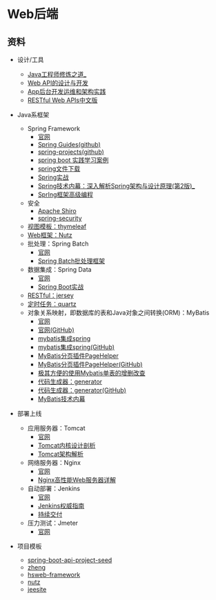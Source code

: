 #   Web后端

##  资料
-   设计/工具
    -   [Java工程师修炼之道_](JHan0805/README.md)
    -   [Web API的设计与开发](2018/1002001/README.md)
    -   [App后台开发运维和架构实践](2018/1002004/README.md)
    -   [RESTful Web APIs中⽂版](2018/1002005/README.md)

-   Java系框架
    -   Spring Framework
        -   [官网](https://spring.io/projects/spring-framework)
        -   [Spring Guides(github)](https://github.com/spring-guides)
        -   [spring-projects(github)](https://github.com/spring-projects/)
        -   [spring boot 实践学习案例](https://github.com/JeffLi1993/springboot-learning-example)
        -   [spring文件下载](http://repo.spring.io/release/org/springframework/)
        -   [Spring实战](2018/1002007/README.md)
        -   [Spring技术内幕：深入解析Spring架构与设计原理(第2版)_](SYe0808/README.md)
        -   [SprIng框架⾼级编程](2018/1002009/README.md)
    -   安全
        -   [Apache Shiro](http://shiro.apache.org/)
        -   [spring-security](https://spring.io/projects/spring-security)
    -   [视图模板：thymeleaf](https://www.thymeleaf.org/index.html)
    -   [Web框架：Nutz](http://nutzam.com/)
    -   批处理：Spring Batch
        -   [官网](https://spring.io/projects/spring-batch)
        -   [Spring Batch批处理框架](2018/1002010/README.md)
    -   数据集成：Spring Data
        -   [官网](https://projects.spring.io/spring-data/)
        -   [Spring Boot实战](2018/1002020/README.md)
    -   [RESTful：jersey](https://jersey.github.io/)
    -   [定时任务：quartz](http://www.quartz-scheduler.org/)
    -   对象关系映射，即数据库的表和Java对象之间转换(ORM)：MyBatis
        -   [官网](http://www.mybatis.org/mybatis-3/zh/index.html)
        -   [官网(GitHub)](https://github.com/mybatis/mybatis-3)
        -   [mybatis集成spring](http://www.mybatis.org/spring/zh/index.html)
        -   [mybatis集成spring(GitHub)](https://github.com/mybatis/spring)
        -   [MyBatis分页插件PageHelper](https://pagehelper.github.io/)
        -   [MyBatis分页插件PageHelper(GitHub)](https://github.com/pagehelper/Mybatis-PageHelper)
        -   [极其方便的使用Mybatis单表的增删改查](https://gitee.com/free/Mapper)
        -   [代码生成器：generator](http://www.mybatis.org/generator/)
        -   [代码生成器：generator(GitHub)](https://github.com/mybatis/generator)
        -   [MyBatis技术内幕](2018/1002011/README.md)
-   部署上线
    -   应⽤服务器：Tomcat
        -   [官网](https://tomcat.apache.org/)
        -   [Tomcat内核设计剖析](2018/1002015/README.md)
        -   [Tomcat架构解析](2018/1002016/README.md)
    -   网络服务器：Nginx
        -   [官网](http://nginx.org/)
        -   [Nginx⾼性能Web服务器详解](2018/1002017/README.md)
    -   ⾃动部署：Jenkins
        -   [官网](https://jenkins.io/)
        -   [Jenkins权威指南](2018/1002018/README.md)
        -   [持续交付](2018/1002019/README.md)
    -   压力测试：Jmeter
        -   [官网](http://jmeter.apache.org/)
-   项目模板
    -   [spring-boot-api-project-seed](https://github.com/lihengming/spring-boot-api-project-seed)
    -   [zheng](https://github.com/shuzheng/zheng)
    -   [hsweb-framework](https://github.com/hs-web/hsweb-framework)
    -   [nutz](http://nutzam.com/index.html)
    -   [jeesite](https://gitee.com/thinkgem/jeesite4)
